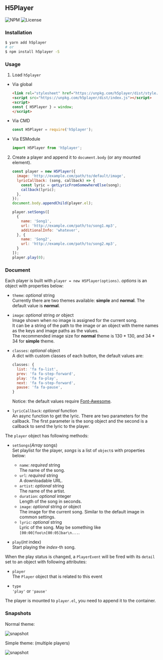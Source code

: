 ## H5Player

![NPM](https://img.shields.io/npm/v/h5player.svg)
![License](https://img.shields.io/npm/l/h5player.svg)

### Installation

``` sh
$ yarn add h5player
# or
$ npm install h5player -S
```

### Usage

1. Load `h5player`

  * Via global

    ``` html
    <link rel="stylesheet" href="https://unpkg.com/h5player/dist/style.css">
    <script src="https://unpkg.com/h5player/dist/index.js"></script>
    <script>
    const { H5Player } = window;
    </script>
    ```

  * Via CMD

    ``` javascript
    const H5Player = require('h5player');
    ```

  * Via ESModule

    ```js
    import H5Player from 'h5player';
    ```

2. Create a player and append it to `document.body` (or any mounted element).

   ``` javascript
   const player = new H5Player({
     image: 'http://example.com/path/to/default/image',
     lyricCallback: (song, callback) => {
       const lyric = getLyricFromSomewhereElse(song);
       callback(lyric);
     },
   });
   document.body.appendChild(player.el);

   player.setSongs([
     {
       name: 'Song1',
       url: 'http://example.com/path/to/song1.mp3',
       additionalInfo: 'whatever',
     }, {
       name: 'Song2',
       url: 'http://example.com/path/to/song2.mp3',
     }
   ]);
   player.play(0);
   ```

### Document

Each player is built with `player = new H5Player(options)`. *options* is an object with properties below:

* `theme`: *optional* string  
  Currently there are two themes available: **simple** and **normal**. The default value is **normal**.

* `image`: *optional* string *or* object  
  Image shown when no image is assigned for the current song.  
  It can be a string of the path to the image or an object with theme names as the keys and
  image paths as the values.  
  The recommended image size for **normal** theme is 130 * 130, and 34 * 34 for **simple** theme.

* `classes`: *optional* object  
  A dict with custom classes of each button, the default values are:
  ``` javascript
  classes: {
    list: 'fa fa-list',
    prev: 'fa fa-step-forward',
    play: 'fa fa-play',
    next: 'fa fa-step-forward',
    pause: 'fa fa-pause',
  }
  ```
  Notice: the default values require [Font-Awesome](http://fontawesome.io).

* `lyricCallback`: *optional* function  
  An async function to get the lyric. There are two parameters for the callback. The first parameter is the song object and the second is a callback to send the lyric to the player.

The `player` object has following methods:

* `setSongs`(*Array* songs)  
  Set playlist for the player, *songs* is a list of `object`s with properties below:
  * `name`: *required* string  
    The name of the song.
  * `url`: *required* string  
    A downloadable URL.
  * `artist`: *optional* string  
    The name of the artist.
  * `duration`: *optional* integer  
    Length of the song in seconds.
  * `image`: *optional* string *or* object  
    The image for the current song. Similar to the default image in common settings.
  * `lyric`: *optional* string  
    Lyric of the song. May be something like `[00:00]foo\n[00:05]bar\n...`.

* `play`(*int* index)  
  Start playing the *index*-th song.

When the play status is changed, a `PlayerEvent` will be fired with its `detail` set to an object with following attributes:

* `player`  
  The `Player` object that is related to this event

* `type`  
  `'play'` or `'pause'`

The player is mounted to `player.el`, you need to append it to the container.

### Snapshots

Normal theme:

![snapshot](snapshots/normal.png)

Simple theme: (multiple players)

![snapshot](snapshots/simple.png)
